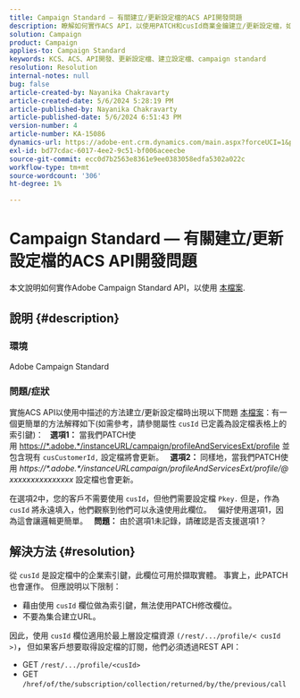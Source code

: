```yaml
---
title: Campaign Standard — 有關建立/更新設定檔的ACS API開發問題
description: 瞭解如何實作ACS API，以使用PATCH和cusId商業金鑰建立/更新設定檔，如檔案所述。
solution: Campaign
product: Campaign
applies-to: Campaign Standard
keywords: KCS、ACS、API開發、更新設定檔、建立設定檔、campaign standard
resolution: Resolution
internal-notes: null
bug: false
article-created-by: Nayanika Chakravarty
article-created-date: 5/6/2024 5:28:19 PM
article-published-by: Nayanika Chakravarty
article-published-date: 5/6/2024 6:51:43 PM
version-number: 4
article-number: KA-15086
dynamics-url: https://adobe-ent.crm.dynamics.com/main.aspx?forceUCI=1&pagetype=entityrecord&etn=knowledgearticle&id=826c6205-ce0b-ef11-9f8a-6045bd0065b6
exl-id: bd77cdac-6017-4ee2-9c51-bf006aceecbe
source-git-commit: ecc0d7b2563e8361e9ee0383058edfa5302a022c
workflow-type: tm+mt
source-wordcount: '306'
ht-degree: 1%

---
```


# Campaign Standard — 有關建立/更新設定檔的ACS API開發問題


本文說明如何實作Adobe Campaign Standard API，以使用 [本檔案](https://experienceleague.adobe.com/docs/campaign-standard/using/working-with-apis/managing-profiles/updating-profiles.html?lang=en).

## 說明 {#description}


### 環境

Adobe Campaign Standard

### 問題/症狀

實施ACS API以使用中描述的方法建立/更新設定檔時出現以下問題 [本檔案](https://experienceleague.adobe.com/docs/campaign-standard/using/working-with-apis/managing-profiles/updating-profiles.html?lang=en)：有一個更簡單的方法解釋如下(如需參考，請參閱屬性 `cusId` 已定義為設定檔表格上的索引鍵)：
 
<b>選項1：</b> 當我們PATCH使用 [https://\*.adobe.\*/instanceURL/campaign/profileAndServicesExt/profile](https://na01.safelinks.protection.outlook.com/?url=https://mc.adobe.io/unilever-mkt-stage1/campaign/profileAndServicesExt/profile&amp;amp;data=02%7c01%7c%7c7ae64aa57f294ebc9d7d08d4bd48ea2f%7cfa7b1b5a7b34438794aed2c178decee1%7c0%7c0%7c636341568263078022&amp;amp;sdata=EVqAIvzLyFYiHf18eFGtnFm9ya/lLg2YfH5T3xer/9E%3D&amp;amp;reserved=0) 並包含現有 `cusCustomerId,` 設定檔將會更新。
 
<b>選項2： </b>同樣地，當我們PATCH使用 *https://\*.adobe.\*/instanceURLcampaign/profileAndServicesExt/profile/@xxxxxxxxxxxxxxx* 設定檔也會更新。

在選項2中，您的客戶不需要使用 `cusId`，但他們需要設定檔 `Pkey.` 但是，作為 `cusId` 將永遠填入，他們觀察到他們可以永遠使用此欄位。
 
偏好使用選項1，因為這會讓邏輯更簡單。
 
<b>問題：</b> 由於選項1未記錄，請確認是否支援選項1？


## 解決方法 {#resolution}


從 `cusId` 是設定檔中的企業索引鍵，此欄位可用於擷取實體。 事實上，此PATCH也會運作。 但應說明以下限制：

- 藉由使用 `cusId` 欄位做為索引鍵，無法使用PATCH修改欄位。
- 不要為集合建立URL。


因此，使用 `cusId` 欄位適用於最上層設定檔資源 `(/rest/.../profile/< cusId >)`<b>， </b>但如果客戶想要取得設定檔的訂閱，他們必須透過REST API：

- GET `/rest/.../profile/<cusId>`
- GET `/href/of/the/subscription/collection/returned/by/the/previous/call`
